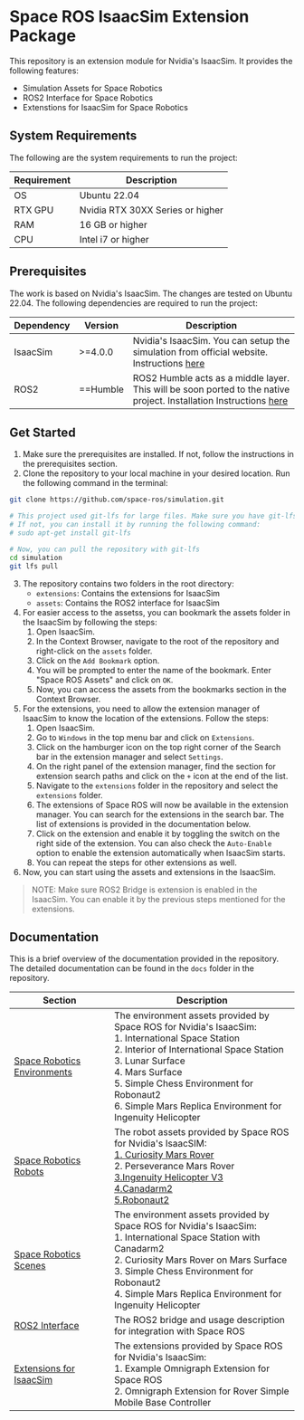 # Space ROS IsaacSim Extension Package

This repository is an extension module for Nvidia's IsaacSim. It provides the following features:

 - Simulation Assets for Space Robotics
 - ROS2 Interface for Space Robotics
 - Extenstions for IsaacSim for Space Robotics

## System Requirements

The following are the system requirements to run the project:

| Requirement | Description                      |
| ----------- | -------------------------------- |
| OS          | Ubuntu 22.04                     |
| RTX GPU     | Nvidia RTX 30XX Series or higher |
| RAM         | 16 GB or higher                  |
| CPU         | Intel i7 or higher               |


## Prerequisites

The work is based on Nvidia's IsaacSim. The changes are tested on Ubuntu 22.04. The following dependencies are required to run the project:

| Dependency | Version  | Description                                                                                                                                                                         |
| ---------- | -------- | ----------------------------------------------------------------------------------------------------------------------------------------------------------------------------------- |
| IsaacSim   | >=4.0.0  | Nvidia's IsaacSim. You can setup the simulation from official website. Instructions [here](https://docs.omniverse.nvidia.com/isaacsim/latest/installation/install_workstation.html) |
| ROS2       | ==Humble | ROS2 Humble acts as a middle layer. This will be soon ported to the native project. Installation Instructions [here](https://docs.ros.org/en/humble/Installation.html)              |

## Get Started

1. Make sure the prerequisites are installed. If not, follow the instructions in the prerequisites section.
2. Clone the repository to your local machine in your desired location. Run the following command in the terminal:
```bash
git clone https://github.com/space-ros/simulation.git

# This project used git-lfs for large files. Make sure you have git-lfs installed.
# If not, you can install it by running the following command:
# sudo apt-get install git-lfs

# Now, you can pull the repository with git-lfs
cd simulation
git lfs pull
```
3. The repository contains two folders in the root directory:
    - `extensions`: Contains the extensions for IsaacSim
    - `assets`: Contains the ROS2 interface for IsaacSim
4. For easier access to the assetss, you can bookmark the assets folder in the IsaacSim by following the steps:
    1. Open IsaacSim.
    2. In the Context Browser, navigate to the root of the repository and right-click on the `assets` folder.
    3. Click on the `Add Bookmark` option.
    4. You will be prompted to enter the name of the bookmark. Enter "Space ROS Assets" and click on `OK`.
    5. Now, you can access the assets from the bookmarks section in the Context Browser.
5. For the extensions, you need to allow the extension manager of IsaacSim to know the location of the extensions. Follow the steps:
    1. Open IsaacSim.
    2. Go to `Windows` in the top menu bar and click on `Extensions`.
    3. Click on the hamburger icon on the top right corner of the Search bar in the extension manager and select `Settings`.
    4. On the right panel of the extension manager, find the section for extension search paths and click on the `+` icon at the end of the list.
    5. Navigate to the `extensions` folder in the repository and select the `extensions` folder.
    6. The extensions of Space ROS will now be available in the extension manager. You can search for the extensions in the search bar. The list of extensions is provided in the documentation below.
    7. Click on the extension and enable it by toggling the switch on the right side of the extension. You can also check the `Auto-Enable` option to enable the extension automatically when IsaacSim starts.
    8. You can repeat the steps for other extensions as well.
6. Now, you can start using the assets and extensions in the IsaacSim.

> NOTE: Make sure ROS2 Bridge is extension is enabled in the IsaacSim. You can enable it by the previous steps mentioned for the extensions.

## Documentation

This is a brief overview of the documentation provided in the repository. The detailed documentation can be found in the `docs` folder in the repository.

| Section                                                    | Description                                                                                                                                                                                                                                                                                                           |
| ---------------------------------------------------------- | --------------------------------------------------------------------------------------------------------------------------------------------------------------------------------------------------------------------------------------------------------------------------------------------------------------------- |
| [Space Robotics Environments](docs/assets/environments.md) | The environment assets provided by Space ROS for Nvidia's IsaacSim:<br>1. International Space Station<br>2. Interior of International Space Station<br>3. Lunar Surface<br>4. Mars Surface<br>5. Simple Chess Environment for Robonaut2<br>6. Simple Mars Replica Environment for Ingenuity Helicopter                |
| [Space Robotics Robots](docs/assets/robots.md)             | The robot assets provided by Space ROS for Nvidia's IsaacSIM:<br>[1. Curiosity Mars Rover](./docs/robots/curiosity.md)<br>2. Perseverance Mars Rover<br>[3.Ingenuity Helicopter V3](./docs//robots/ingenuity-helicopter.md)<br>[4.Canadarm2](./docs/robots/canadarm2.md)<br>[5.Robonaut2](./docs/robots/robonaut2.md) |
| [Space Robotics Scenes](docs/assets/scenes.md)             | The environment assets provided by Space ROS for Nvidia's IsaacSim:<br>1. International Space Station with Canadarm2<br>2. Curiosity Mars Rover on Mars Surface<br>3. Simple Chess Environment for Robonaut2<br>4. Simple Mars Replica Environment for Ingenuity Helicopter                                           |
| [ROS2 Interface](docs/ros2.md)                             | The ROS2 bridge and usage description for integration with Space ROS                                                                                                                                                                                                                                                  |
| [Extensions for IsaacSim](docs/extensions/index.md)        | The extensions provided by Space ROS for Nvidia's IsaacSim:<br>1. Example Omnigraph Extension for Space ROS<br>2. Omnigraph Extension for Rover Simple Mobile Base Controller                                                                                                                                         |
